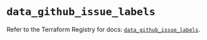 # `data_github_issue_labels`

Refer to the Terraform Registry for docs: [`data_github_issue_labels`](https://registry.terraform.io/providers/integrations/github/6.7.3/docs/data-sources/issue_labels).
